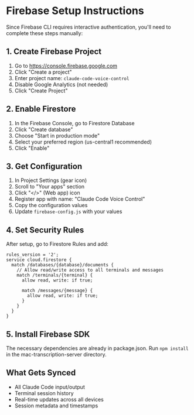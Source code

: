 # Firebase Setup Instructions

Since Firebase CLI requires interactive authentication, you'll need to complete these steps manually:

## 1. Create Firebase Project

1. Go to https://console.firebase.google.com
2. Click "Create a project"
3. Enter project name: `claude-code-voice-control`
4. Disable Google Analytics (not needed)
5. Click "Create Project"

## 2. Enable Firestore

1. In the Firebase Console, go to Firestore Database
2. Click "Create database"
3. Choose "Start in production mode"
4. Select your preferred region (us-central1 recommended)
5. Click "Enable"

## 3. Get Configuration

1. In Project Settings (gear icon)
2. Scroll to "Your apps" section
3. Click "</>" (Web app) icon
4. Register app with name: "Claude Code Voice Control"
5. Copy the configuration values
6. Update `firebase-config.js` with your values

## 4. Set Security Rules

After setup, go to Firestore Rules and add:

```
rules_version = '2';
service cloud.firestore {
  match /databases/{database}/documents {
    // Allow read/write access to all terminals and messages
    match /terminals/{terminal} {
      allow read, write: if true;
      
      match /messages/{message} {
        allow read, write: if true;
      }
    }
  }
}
```

## 5. Install Firebase SDK

The necessary dependencies are already in package.json.
Run `npm install` in the mac-transcription-server directory.

## What Gets Synced

- All Claude Code input/output
- Terminal session history
- Real-time updates across all devices
- Session metadata and timestamps